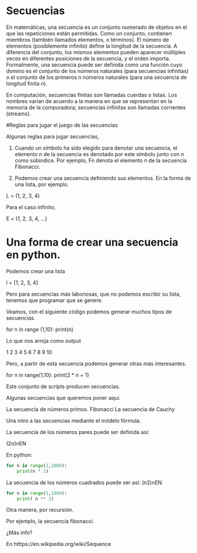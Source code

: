 # Secuencias

En matemáticas, una secuencia es un conjunto numerado de objetos
en el que las repeticiones están permitidas. Como un conjunto, 
contienen miembros (también llamados elementos, o términos). 
El número de elementos (posiblemente infinito) define la longitud
de la secuencia. A diferencia del conjunto, los mismos elementos
pueden aparecer múltiples veces en diferentes posiciones de la secuencia, 
y el orden importa. Formalmente, una secuencia puede ser definida como
una función cuyo domino es el conjunto de los números naturales
(para secuencias infinitas) o el conjunto de los primeros n números
naturales (para una secuencia de longitud finita n). 

En computación, secuencias finitas son llamadas cuerdas o listas. 
Los nombres varían de acuerdo a la manera en que se representan
en la memoria de la compuradora; secuencias infinitas son llamadas
corrientes (streams).

#Reglas para jugar el juego de las secuencias

Algunas reglas para jugar secuencias,

1. Cuando un símbolo ha sido elegido para denotar una secuencia, 
el elemento n de la secuencia es denotado por este símbolo
junto con n como súbindice. Por ejemplo, Fn denota el elemento n
de la secuencia Fibonacci. 

2. Podemos crear una secuencia definiendo sus elementos. 
En la forma de una lista, por ejemplo. 

L = (1, 2, 3, 4)

Para el caso infinito, 

E = (1, 2, 3, 4, ...)

# Una forma de crear una secuencia en python.

Podemos crear una lista

l = [1, 2, 3, 4]

Pero para secuencias más laboriosas, que no
podemos escribir su lista, tenemos que programar
que se genere. 

Veamos, con el siguiente código podemos generar
muchos tipos de secuencias. 


for n in range (1,10): 
     print(n)

Lo que nos arroja como output

>>>
1
2
3
4
5
6
7
8
9
10


Pero, a partir de esta secuencia podemos generar
otras más interesantes. 

for n in range(1,10): 
    print(2 * n + 1)

Este conjunto de scripts producen secuencias.
 
Algunas secuencias que queremos poner aquí.
 

La secuencia de números primos. 
Fibonacci
La secuencia de Cauchy

Una intro a las secuencias mediante el módelo fórmula. 

La secuencia de los números pares puede ser definida así: 

(2n)nEN


En python: 

```python
for n in range(1,1000):
    print(n * 2)
```


La secuencia de los números cuadrados puede ser así: 
(n2)nEN

```python
for n in range(1,1000):
    print( n ** 2)
```

Otra manera, por recursión. 

Por ejemplo, la secuencia fibonacci. 

¿Más info?

En htttps://en.wikipedia.org/wiki/Sequence


 


